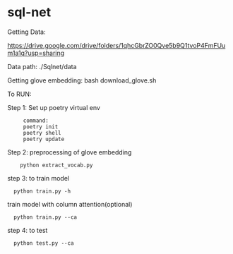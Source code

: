 # sql-net
Getting Data:

  https://drive.google.com/drive/folders/1qhcGbrZO0Qve5b9Q1tvoP4FmFUum1a1q?usp=sharing
  
Data path:
  ./Sqlnet/data
  
Getting glove embedding:
  bash download_glove.sh
  
 To RUN:
 
 Step 1: Set up poetry virtual env
 
         command:
         poetry init
         poetry shell
         poetry update
      
 Step 2: preprocessing of glove embedding
 
        python extract_vocab.py
       
 step 3: to train model
 
      python train.py -h     
 train model with column attention(optional)
 
      python train.py --ca
      
  step 4: to test
  
      python test.py --ca
